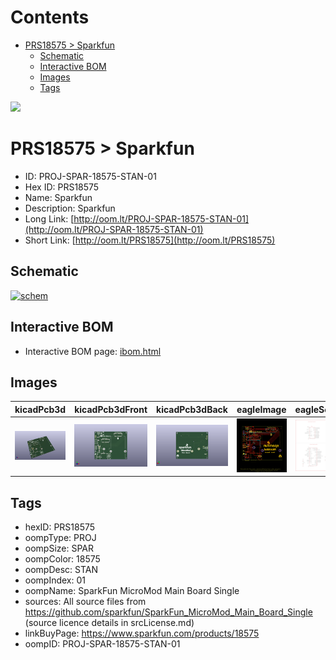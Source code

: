



Contents
========

* [PRS18575 > Sparkfun](#prs18575--sparkfun)
	* [Schematic](#schematic)
	* [Interactive BOM](#interactive-bom)
	* [Images](#images)
	* [Tags](#tags)
  
![][im]
# PRS18575 > Sparkfun

- ID: PROJ-SPAR-18575-STAN-01
- Hex ID: PRS18575
- Name: Sparkfun
- Description: Sparkfun
- Long Link: [http://oom.lt/PROJ-SPAR-18575-STAN-01](http://oom.lt/PROJ-SPAR-18575-STAN-01)
- Short Link: [http://oom.lt/PRS18575](http://oom.lt/PRS18575)

## Schematic
  
[![schem](eagleSchemImage.png)](eagleSchemImage.png)
## Interactive BOM

- Interactive BOM page: [ibom.html](https://htmlpreview.github.io/?https://github.com/oomlout/oomlout_OOMP_projects/blob/main/PROJ-SPAR-18575-STAN-01/kicad/bom/ibom.html)

## Images
  
  

|kicadPcb3d|kicadPcb3dFront|kicadPcb3dBack|eagleImage|eagleSchemImage|
| :---: | :---: | :---: | :---: | :---: |
|[![kicadPcb3d](kicadPcb3d_140.png)](kicadPcb3d.png)|[![kicadPcb3dFront](kicadPcb3dFront_140.png)](kicadPcb3dFront.png)|[![kicadPcb3dBack](kicadPcb3dBack_140.png)](kicadPcb3dBack.png)|[![eagleImage](eagleImage_140.png)](eagleImage.png)|[![eagleSchemImage](eagleSchemImage_140.png)](eagleSchemImage.png)|

## Tags

- hexID: PRS18575
- oompType: PROJ
- oompSize: SPAR
- oompColor: 18575
- oompDesc: STAN
- oompIndex: 01
- oompName: SparkFun MicroMod Main Board Single
- sources: All source files from https://github.com/sparkfun/SparkFun_MicroMod_Main_Board_Single (source licence details in srcLicense.md)
- linkBuyPage: https://www.sparkfun.com/products/18575
- oompID: PROJ-SPAR-18575-STAN-01



[im]: kicadPcb3d_450.png
